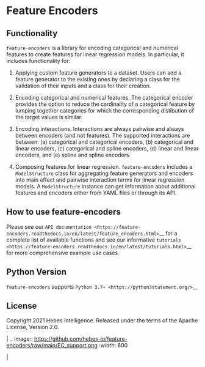 Feature Encoders
================

Functionality
-------------

`feature-encoders` is a library for encoding categorical and numerical features to create features for linear regression models. In particular, it includes functionality for:

1. Applying custom feature generators to a dataset. Users can add a feature generator to the existing ones by declaring a class for the validation of their inputs and a class for their creation.


2. Encoding categorical and numerical features. The categorical encoder provides the option to reduce the cardinality of a categorical feature by lumping together categories for which the corresponding distibution of the target values is similar.


3. Encoding interactions. Interactions are always pairwise and always between encoders (and not features). The supported interactions are between: (a) categorical and categorical encoders, (b) categorical and linear encoders, (c) categorical and spline encoders, (d) linear and linear encoders, and (e) spline and spline encoders.


4. Composing features for linear regression. `feature-encoders` includes a `ModelStructure` class for aggregating feature generators and encoders into main effect and pairwise interaction terms for linear regression models. A `ModelStructure` instance can get information about additional features and encoders either from YAML files or through its API.


How to use feature-encoders
---------------------------

Please see our `API documentation <https://feature-encoders.readthedocs.io/en/latest/feature_encoders.html>`__ for a complete list of available functions and see our informative 
`tutorials <https://feature-encoders.readthedocs.io/en/latest/tutorials.html>`__ for more comprehensive example use cases.


Python Version
--------------

`feature-encoders` supports `Python 3.7+ <https://python3statement.org/>`__


License
-------

Copyright 2021 Hebes Intelligence. Released under the terms of the Apache License, Version 2.0.

|
.. image:: https://github.com/hebes-io/feature-encoders/raw/main/EC_support.png
   :width: 600

|
